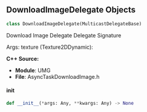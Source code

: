 ## DownloadImageDelegate Objects

```python
class DownloadImageDelegate(MulticastDelegateBase)
```

Download Image Delegate  Delegate Signature

Args:
    texture (Texture2DDynamic):

**C++ Source:**

- **Module**: UMG
- **File**: AsyncTaskDownloadImage.h

<a id="unreal.DownloadImageDelegate.__init__"></a>

#### __init__

```python
def __init__(*args: Any, **kwargs: Any) -> None
```

<a id="unreal.OnButtonClickedEvent"></a>